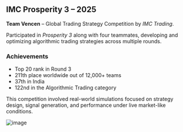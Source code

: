 ## IMC Prosperity 3 – 2025

**Team Vencen** – Global Trading Strategy Competition by *IMC Trading*.

Participated in *Prosperity 3* along with four teammates, developing and optimizing algorithmic trading strategies across multiple rounds.

### Achievements
- Top 20 rank in Round 3
- 211th place worldwide out of 12,000+ teams
- 37th in India
- 122nd in the Algorithmic Trading category

This competition involved real-world simulations focused on strategy design, signal generation, and performance under live market-like conditions.

![image](https://github.com/user-attachments/assets/fe06e993-648c-4055-a143-5ad642a7ed06)
